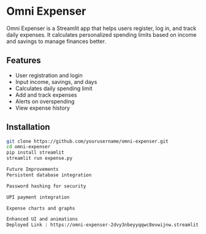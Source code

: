 # Omni Expenser

Omni Expenser is a Streamlit app that helps users register, log in, and track daily expenses. It calculates personalized spending limits based on income and savings to manage finances better.

## Features

- User registration and login  
- Input income, savings, and days  
- Calculates daily spending limit  
- Add and track expenses  
- Alerts on overspending  
- View expense history  

## Installation

```bash
git clone https://github.com/yourusername/omni-expenser.git
cd omni-expenser
pip install streamlit
streamlit run expense.py

Future Improvements
Persistent database integration

Password hashing for security

UPI payment integration

Expense charts and graphs

Enhanced UI and animations
Deployed Link : https://omni-expenser-2dvy3nbeyyqqwc8evwijnw.streamlit.app/
